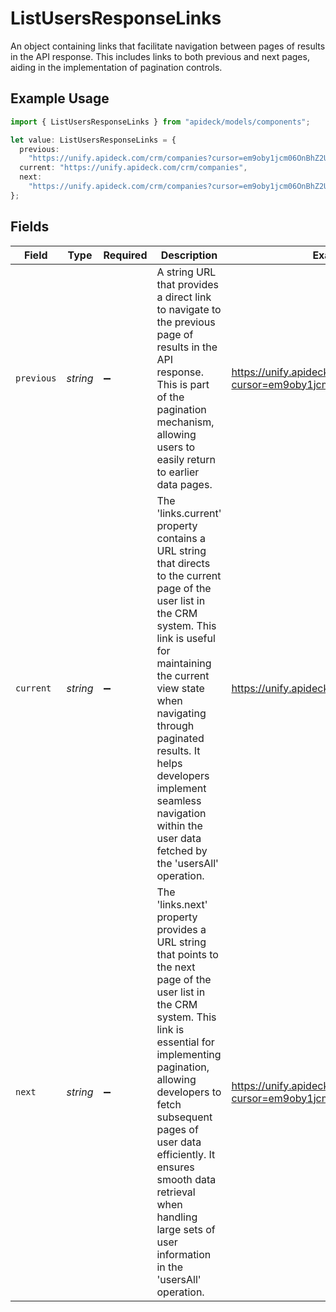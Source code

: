 # ListUsersResponseLinks

An object containing links that facilitate navigation between pages of results in the API response. This includes links to both previous and next pages, aiding in the implementation of pagination controls.

## Example Usage

```typescript
import { ListUsersResponseLinks } from "apideck/models/components";

let value: ListUsersResponseLinks = {
  previous:
    "https://unify.apideck.com/crm/companies?cursor=em9oby1jcm06OnBhZ2U6OjE%3D",
  current: "https://unify.apideck.com/crm/companies",
  next:
    "https://unify.apideck.com/crm/companies?cursor=em9oby1jcm06OnBhZ2U6OjM",
};
```

## Fields

| Field                                                                                                                                                                                                                                                                                                                                                   | Type                                                                                                                                                                                                                                                                                                                                                    | Required                                                                                                                                                                                                                                                                                                                                                | Description                                                                                                                                                                                                                                                                                                                                             | Example                                                                                                                                                                                                                                                                                                                                                 |
| ------------------------------------------------------------------------------------------------------------------------------------------------------------------------------------------------------------------------------------------------------------------------------------------------------------------------------------------------------- | ------------------------------------------------------------------------------------------------------------------------------------------------------------------------------------------------------------------------------------------------------------------------------------------------------------------------------------------------------- | ------------------------------------------------------------------------------------------------------------------------------------------------------------------------------------------------------------------------------------------------------------------------------------------------------------------------------------------------------- | ------------------------------------------------------------------------------------------------------------------------------------------------------------------------------------------------------------------------------------------------------------------------------------------------------------------------------------------------------- | ------------------------------------------------------------------------------------------------------------------------------------------------------------------------------------------------------------------------------------------------------------------------------------------------------------------------------------------------------- |
| `previous`                                                                                                                                                                                                                                                                                                                                              | *string*                                                                                                                                                                                                                                                                                                                                                | :heavy_minus_sign:                                                                                                                                                                                                                                                                                                                                      | A string URL that provides a direct link to navigate to the previous page of results in the API response. This is part of the pagination mechanism, allowing users to easily return to earlier data pages.                                                                                                                                              | https://unify.apideck.com/crm/companies?cursor=em9oby1jcm06OnBhZ2U6OjE%3D                                                                                                                                                                                                                                                                               |
| `current`                                                                                                                                                                                                                                                                                                                                               | *string*                                                                                                                                                                                                                                                                                                                                                | :heavy_minus_sign:                                                                                                                                                                                                                                                                                                                                      | The 'links.current' property contains a URL string that directs to the current page of the user list in the CRM system. This link is useful for maintaining the current view state when navigating through paginated results. It helps developers implement seamless navigation within the user data fetched by the 'usersAll' operation.               | https://unify.apideck.com/crm/companies                                                                                                                                                                                                                                                                                                                 |
| `next`                                                                                                                                                                                                                                                                                                                                                  | *string*                                                                                                                                                                                                                                                                                                                                                | :heavy_minus_sign:                                                                                                                                                                                                                                                                                                                                      | The 'links.next' property provides a URL string that points to the next page of the user list in the CRM system. This link is essential for implementing pagination, allowing developers to fetch subsequent pages of user data efficiently. It ensures smooth data retrieval when handling large sets of user information in the 'usersAll' operation. | https://unify.apideck.com/crm/companies?cursor=em9oby1jcm06OnBhZ2U6OjM                                                                                                                                                                                                                                                                                  |